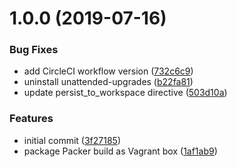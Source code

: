 # 1.0.0 (2019-07-16)


### Bug Fixes

* add CircleCI workflow version ([732c6c9](https://github.com/jasonwalsh/ubuntu-16.04/commit/732c6c9))
* uninstall unattended-upgrades ([b22fa81](https://github.com/jasonwalsh/ubuntu-16.04/commit/b22fa81))
* update persist_to_workspace directive ([503d10a](https://github.com/jasonwalsh/ubuntu-16.04/commit/503d10a))


### Features

* initial commit ([3f27185](https://github.com/jasonwalsh/ubuntu-16.04/commit/3f27185))
* package Packer build as Vagrant box ([1af1ab9](https://github.com/jasonwalsh/ubuntu-16.04/commit/1af1ab9))
